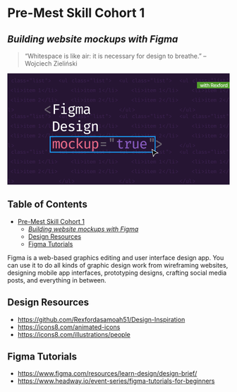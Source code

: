 # Pre-Mest Skill Cohort 1

## _Building website mockups with Figma_

> “Whitespace is like air: it is necessary for design to breathe.” –Wojciech Zieliński

![Repository banner](figma.png)

## Table of Contents

- [Pre-Mest Skill Cohort 1](#pre-mest-skill-cohort-1)
  - [_Building website mockups with Figma_](#building-website-mockups-with-figma)
  - [Design Resources](#design-resources)
  - [Figma Tutorials](#figma-tutorials)

Figma is a web-based graphics editing and user interface design app. You can use it to do all kinds of graphic design work from wireframing websites, designing mobile app interfaces, prototyping designs, crafting social media posts, and everything in between.

## Design Resources

- <https://github.com/Rexfordasamoah51/Design-Inspiration>
- <https://icons8.com/animated-icons>
- <https://icons8.com/illustrations/people>

## Figma Tutorials

- <https://www.figma.com/resources/learn-design/design-brief/>
- <https://www.headway.io/event-series/figma-tutorials-for-beginners>

